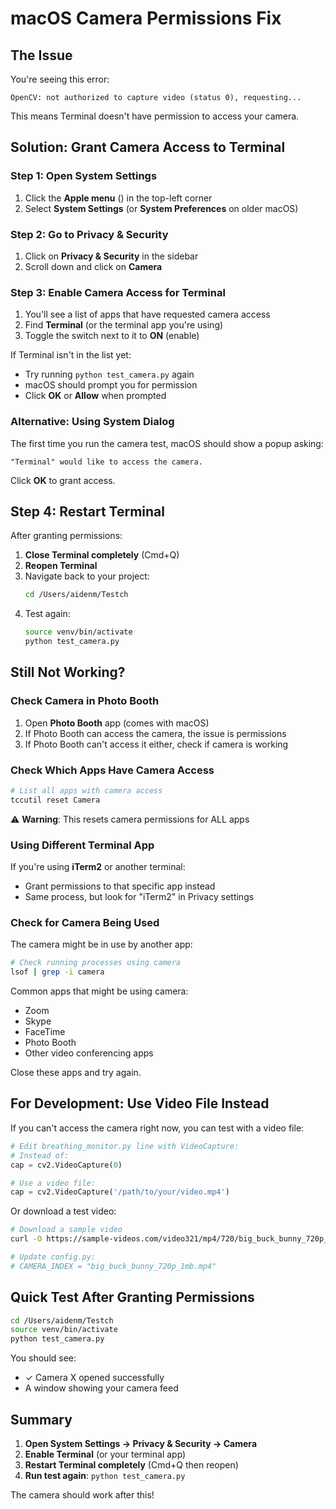# macOS Camera Permissions Fix

## The Issue

You're seeing this error:
```
OpenCV: not authorized to capture video (status 0), requesting...
```

This means Terminal doesn't have permission to access your camera.

## Solution: Grant Camera Access to Terminal

### Step 1: Open System Settings

1. Click the **Apple menu** () in the top-left corner
2. Select **System Settings** (or **System Preferences** on older macOS)

### Step 2: Go to Privacy & Security

1. Click on **Privacy & Security** in the sidebar
2. Scroll down and click on **Camera**

### Step 3: Enable Camera Access for Terminal

1. You'll see a list of apps that have requested camera access
2. Find **Terminal** (or the terminal app you're using)
3. Toggle the switch next to it to **ON** (enable)

If Terminal isn't in the list yet:
- Try running `python test_camera.py` again
- macOS should prompt you for permission
- Click **OK** or **Allow** when prompted

### Alternative: Using System Dialog

The first time you run the camera test, macOS should show a popup asking:

```
"Terminal" would like to access the camera.
```

Click **OK** to grant access.

## Step 4: Restart Terminal

After granting permissions:

1. **Close Terminal completely** (Cmd+Q)
2. **Reopen Terminal**
3. Navigate back to your project:
   ```bash
   cd /Users/aidenm/Testch
   ```
4. Test again:
   ```bash
   source venv/bin/activate
   python test_camera.py
   ```

## Still Not Working?

### Check Camera in Photo Booth

1. Open **Photo Booth** app (comes with macOS)
2. If Photo Booth can access the camera, the issue is permissions
3. If Photo Booth can't access it either, check if camera is working

### Check Which Apps Have Camera Access

```bash
# List all apps with camera access
tccutil reset Camera
```

⚠️ **Warning**: This resets camera permissions for ALL apps

### Using Different Terminal App

If you're using **iTerm2** or another terminal:
- Grant permissions to that specific app instead
- Same process, but look for "iTerm2" in Privacy settings

### Check for Camera Being Used

The camera might be in use by another app:
```bash
# Check running processes using camera
lsof | grep -i camera
```

Common apps that might be using camera:
- Zoom
- Skype
- FaceTime
- Photo Booth
- Other video conferencing apps

Close these apps and try again.

## For Development: Use Video File Instead

If you can't access the camera right now, you can test with a video file:

```python
# Edit breathing_monitor.py line with VideoCapture:
# Instead of:
cap = cv2.VideoCapture(0)

# Use a video file:
cap = cv2.VideoCapture('/path/to/your/video.mp4')
```

Or download a test video:
```bash
# Download a sample video
curl -O https://sample-videos.com/video321/mp4/720/big_buck_bunny_720p_1mb.mp4

# Update config.py:
# CAMERA_INDEX = "big_buck_bunny_720p_1mb.mp4"
```

## Quick Test After Granting Permissions

```bash
cd /Users/aidenm/Testch
source venv/bin/activate
python test_camera.py
```

You should see:
- ✓ Camera X opened successfully
- A window showing your camera feed

## Summary

1. **Open System Settings → Privacy & Security → Camera**
2. **Enable Terminal** (or your terminal app)
3. **Restart Terminal completely** (Cmd+Q then reopen)
4. **Run test again**: `python test_camera.py`

The camera should work after this!

